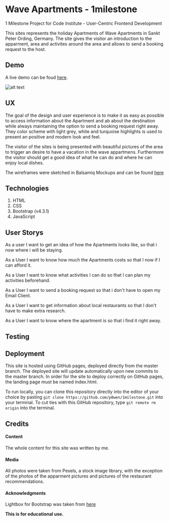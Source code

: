 # Wave Apartments - 1milestone

1 Milestone Project for Code Institute - User-Centric Frontend Development

This sites represents the holiday Apartments of Wave Apartments in Sankt Peter Ording, Germany. The site gives the visitor an introduction to the apparment, area and activites around the area and allows to send a booking request to the host. 

## Demo
A live demo can be foud [here](https://p0wen.github.io/1milestone/index.html "Wave Apartments").

![alt text](https://github.com/p0wen/1milestone/blob/master/media/portfolioview.gif "WaveApartments Demo")

## UX
The goal of the design and user experience is to make it as easy as possible to access information about the Apartment and ab about the destination while always maintaining the option to send a booking request right away. They color scheme with light grey, white and turquoise highlights is used to present an positive and modern look and feel. 

The visitor of the sites is being presented with beautiful pictures of the area to trigger an desire to have a vacation in the wave appartmens. Furthermore the visitor should get a good idea of what he can do and where he can enjoy local dishes. 

The wireframes were sketched in Balsamiq Mockups and can be found [here](https://github.com/p0wen/1milestone/tree/master/wireframes)

## Technologies

1. HTML
2. CSS
3. Bootstrap (v4.3.1)
4. JavaScript

## User Storys

As a user I want to get an idea of how the Apartments looks like, so that i now where i will be staying.

As a User I want to know how much the Apartments costs so that I now if I can afford it.

As a User I want to know what activities I can do so that I can plan my activities beforehand.

As a User I want to send a booking request so that i don't have to open my Email Client.

As a User I want to get information about local restaurants so that  I don't have to make extra research.

As a User I want to know where the apartment is so that i find it right away.

## Testing



## Deployment

This site is hosted using GitHub pages, deployed directly from the master branch. The deployed site will update automatically upon new commits to the master branch. In order for the site to deploy correctly on GitHub pages, the landing page must be named index.html.

To run locally, you can clone this repository directly into the editor of your choice by pasting `git clone https://github.com/p0wen/1milestone.git` into your terminal. To cut ties with this GitHub repository, type `git remote rm origin` into the terminal.

## Credits

#### Content

The whole content for this site was written by me.

#### Media

All photos were taken from Pexels, a stock image library, with the exception of the photos of the apparment pictures and pictures of the restaurant recommendations. 

#### Acknowledgments

Lightbox for Bootstrap was taken from [here](https://ashleydw.github.io/lightbox/)


**This is for educational use.**

